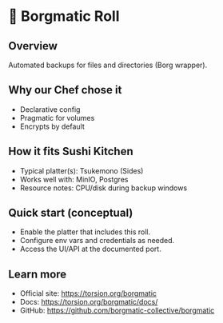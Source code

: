 # 🍣 Borgmatic Roll

## Overview
Automated backups for files and directories (Borg wrapper).

## Why our Chef chose it
- Declarative config
- Pragmatic for volumes
- Encrypts by default

## How it fits Sushi Kitchen
- Typical platter(s): Tsukemono (Sides)
- Works well with: MinIO, Postgres
- Resource notes: CPU/disk during backup windows

## Quick start (conceptual)
- Enable the platter that includes this roll.
- Configure env vars and credentials as needed.
- Access the UI/API at the documented port.

## Learn more
- Official site: https://torsion.org/borgmatic
- Docs: https://torsion.org/borgmatic/docs/
- GitHub: https://github.com/borgmatic-collective/borgmatic
